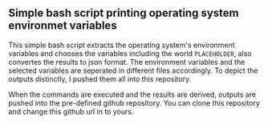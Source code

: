 ## Simple bash script printing operating system environmet variables

This simple bash script extracts the operating system's environment variables and chooses the variables including the world `PLACEHOLDER`, also convertes the results to json format. The environment variables and the selected variables are seperated in different files accordingly. To depict the outputs distinctly, I pushed them all into this repository.

When the commands are executed and the results are derived, outputs are pushed into the pre-defined github repository. You can clone this repository and change this github url in to yours.







